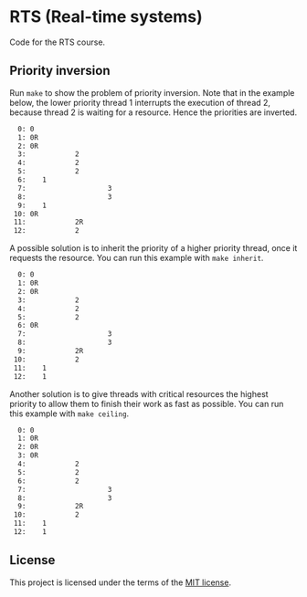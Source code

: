 # RTS (Real-time systems)

Code for the RTS course.

## Priority inversion

Run `make` to show the problem of priority inversion. Note that in the example below, the lower priority thread 1 interrupts the execution of thread 2, because thread 2 is waiting for a resource. Hence the priorities are inverted.

```txt
  0: 0 
  1: 0R
  2: 0R
  3:            2 
  4:            2 
  5:            2 
  6:    1 
  7:                    3 
  8:                    3 
  9:    1 
 10: 0R
 11:            2R
 12:            2 
```

A possible solution is to inherit the priority of a higher priority thread, once it requests the resource. You can run this example with `make inherit`.

```txt
  0: 0 
  1: 0R
  2: 0R
  3:            2 
  4:            2 
  5:            2 
  6: 0R
  7:                    3 
  8:                    3 
  9:            2R
 10:            2 
 11:    1 
 12:    1 
```

Another solution is to give threads with critical resources the highest priority to allow them to finish their work as fast as possible. You can run this example with `make ceiling`.

```txt
  0: 0 
  1: 0R
  2: 0R
  3: 0R
  4:            2 
  5:            2 
  6:            2 
  7:                    3 
  8:                    3 
  9:            2R
 10:            2 
 11:    1 
 12:    1 
```

## License

This project is licensed under the terms of the [MIT license](./LICENSE.md).